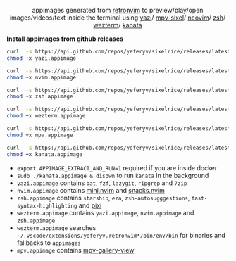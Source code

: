<div align="center">
    <p>
        appimages generated from <a href="https://github.com/yeferyv/retronvim">retronvim</a>
        to preview/play/open images/videos/text inside the terminal using
        <a href="https://github.com/sxyazi/yazi">yazi</a>/
        <a href="https://github.com/mpv-player/mpv">mpv-sixel</a>/
        <a href="https://github.com/neovim/neovim">neovim</a>/
        <a href="https://github.com/zsh-users/zsh">zsh</a>/
        <a href="https://github.com/zsh-users/zsh">wezterm</a>/
        <a href="https://github.com/zsh-users/zsh">kanata</a>
        <br>
    </p>
</div>

**Install appimages from github releases**

  ```bash
  curl  -s https://api.github.com/repos/yeferyv/sixelrice/releases/latest | grep -oE "https.*yazi.appimage" | xargs -I {} curl -LO {}
  chmod +x yazi.appimage

  curl  -s https://api.github.com/repos/yeferyv/sixelrice/releases/latest | grep -oE "https.*nvim.appimage" | xargs -I {} curl -LO {}
  chmod +x nvim.appimage

  curl  -s https://api.github.com/repos/yeferyv/sixelrice/releases/latest | grep -oE "https.*zsh.appimage" | xargs -I {} curl -LO {}
  chmod +x zsh.appimage

  curl  -s https://api.github.com/repos/yeferyv/sixelrice/releases/latest | grep -oE "https.*wezterm.appimage" | xargs -I {} curl -LO {}
  chmod +x wezterm.appimage

  curl  -s https://api.github.com/repos/yeferyv/sixelrice/releases/latest | grep -oE "https.*mpv.appimage" | xargs -I {} curl -LO {}
  chmod +x mpv.appimage

  curl  -s https://api.github.com/repos/yeferyv/sixelrice/releases/latest | grep -oE "https.*kanata.appimage" | xargs -I {} curl -LO {}
  chmod +x kanata.appimage
  ```

- `export APPIMAGE_EXTRACT_AND_RUN=1` required if you are inside docker
- `sudo ./kanata.appimage & disown` to run `kanata` in the background
- `yazi.appimage` contains `bat`, `fzf`, `lazygit`, `ripgrep` and `7zip`
- `nvim.appimage` contains [mini.nvim](https://github.com/echasnovski/mini.nvim) and [snacks.nvim](https://github.com/folke/snacks.nvim)
- `zsh.appimage` contains `starship`, `eza`, `zsh-autosugggestions`, `fast-syntax-highlighting` and [pixi](https://github.com/prefix-dev/pixi)
- `wezterm.appimage` contains `yazi.appimage`, `nvim.appimage` and `zsh.appimage`
- `wezterm.appimage` searches `~/.vscode/extensions/yeferyv.retronvim*/bin/env/bin` for binaries and fallbacks to `appimages`
- `mpv.appimage` contains [mpv-gallery-view](https://github.com/occivink/mpv-gallery-view)
